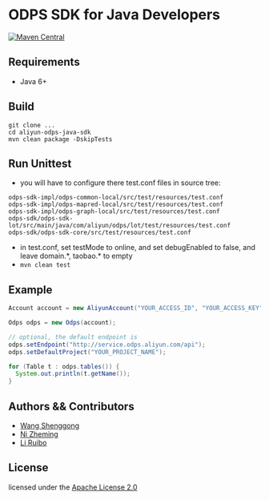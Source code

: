 # ODPS SDK for Java Developers




[![Maven Central](https://maven-badges.herokuapp.com/maven-central/com.aliyun.odps/odps/badge.svg)](https://maven-badges.herokuapp.com/maven-central/com.aliyun.odps/odps)



## Requirements

- Java 6+

## Build

```shell
git clone ...
cd aliyun-odps-java-sdk
mvn clean package -DskipTests
```

## Run Unittest

- you will have to configure there test.conf files in source tree:

```
odps-sdk-impl/odps-common-local/src/test/resources/test.conf
odps-sdk-impl/odps-mapred-local/src/test/resources/test.conf
odps-sdk-impl/odps-graph-local/src/test/resources/test.conf
odps-sdk/odps-sdk-lot/src/main/java/com/aliyun/odps/lot/test/resources/test.conf
odps-sdk/odps-sdk-core/src/test/resources/test.conf
```

- in test.conf, set testMode to online, and set debugEnabled to false, and leave domain.\*, taobao.\* to empty
- `mvn clean test`

## Example

```java
Account account = new AliyunAccount("YOUR_ACCESS_ID", "YOUR_ACCESS_KEY");

Odps odps = new Odps(account);

// optional, the default endpoint is
odps.setEndpoint("http://service.odps.aliyun.com/api");
odps.setDefaultProject("YOUR_PROJECT_NAME");

for (Table t : odps.tables()) {
  System.out.println(t.getName());
}
```

## Authors && Contributors

- [Wang Shenggong](https://github.com/shellc)
- [Ni Zheming](https://github.com/nizheming)
- [Li Ruibo](https://github.com/lyman)

## License

licensed under the [Apache License 2.0](https://www.apache.org/licenses/LICENSE-2.0.html)
